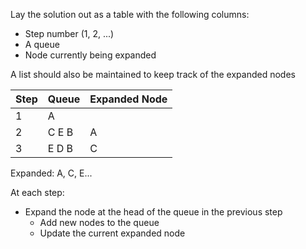 Lay the solution out as a table with the following columns:
- Step number (1, 2, ...)
- A queue
- Node currently being expanded

A list should also be maintained to keep track of the expanded nodes

| Step | Queue       | Expanded Node  |
| ---- | ----------- | ----- |
| 1    | A           |     |
| 2    | C E B | A |
| 3    | E D B | C     |

Expanded: A, C, E...

At each step:
- Expand the node at the head of the queue in the previous step
	- Add new nodes to the queue
	- Update the current expanded node